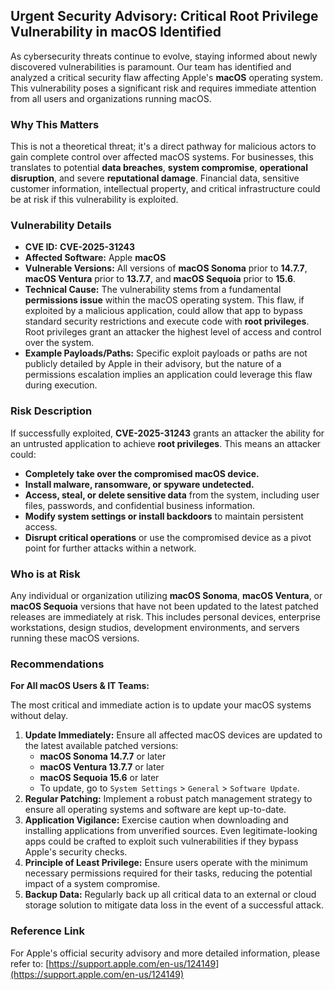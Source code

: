 ## Urgent Security Advisory: Critical Root Privilege Vulnerability in macOS Identified

As cybersecurity threats continue to evolve, staying informed about newly discovered vulnerabilities is paramount. Our team has identified and analyzed a critical security flaw affecting Apple's **macOS** operating system. This vulnerability poses a significant risk and requires immediate attention from all users and organizations running macOS.

### Why This Matters

This is not a theoretical threat; it's a direct pathway for malicious actors to gain complete control over affected macOS systems. For businesses, this translates to potential **data breaches**, **system compromise**, **operational disruption**, and severe **reputational damage**. Financial data, sensitive customer information, intellectual property, and critical infrastructure could be at risk if this vulnerability is exploited.

### Vulnerability Details

*   **CVE ID:** **CVE-2025-31243**
*   **Affected Software:** Apple **macOS**
*   **Vulnerable Versions:** All versions of **macOS Sonoma** prior to **14.7.7**, **macOS Ventura** prior to **13.7.7**, and **macOS Sequoia** prior to **15.6**.
*   **Technical Cause:** The vulnerability stems from a fundamental **permissions issue** within the macOS operating system. This flaw, if exploited by a malicious application, could allow that app to bypass standard security restrictions and execute code with **root privileges**. Root privileges grant an attacker the highest level of access and control over the system.
*   **Example Payloads/Paths:** Specific exploit payloads or paths are not publicly detailed by Apple in their advisory, but the nature of a permissions escalation implies an application could leverage this flaw during execution.

### Risk Description

If successfully exploited, **CVE-2025-31243** grants an attacker the ability for an untrusted application to achieve **root privileges**. This means an attacker could:
*   **Completely take over the compromised macOS device.**
*   **Install malware, ransomware, or spyware undetected.**
*   **Access, steal, or delete sensitive data** from the system, including user files, passwords, and confidential business information.
*   **Modify system settings or install backdoors** to maintain persistent access.
*   **Disrupt critical operations** or use the compromised device as a pivot point for further attacks within a network.

### Who is at Risk

Any individual or organization utilizing **macOS Sonoma**, **macOS Ventura**, or **macOS Sequoia** versions that have not been updated to the latest patched releases are immediately at risk. This includes personal devices, enterprise workstations, design studios, development environments, and servers running these macOS versions.

### Recommendations

**For All macOS Users & IT Teams:**

The most critical and immediate action is to update your macOS systems without delay.

1.  **Update Immediately:** Ensure all affected macOS devices are updated to the latest available patched versions:
    *   **macOS Sonoma 14.7.7** or later
    *   **macOS Ventura 13.7.7** or later
    *   **macOS Sequoia 15.6** or later
    *   To update, go to `System Settings` > `General` > `Software Update`.
2.  **Regular Patching:** Implement a robust patch management strategy to ensure all operating systems and software are kept up-to-date.
3.  **Application Vigilance:** Exercise caution when downloading and installing applications from unverified sources. Even legitimate-looking apps could be crafted to exploit such vulnerabilities if they bypass Apple's security checks.
4.  **Principle of Least Privilege:** Ensure users operate with the minimum necessary permissions required for their tasks, reducing the potential impact of a system compromise.
5.  **Backup Data:** Regularly back up all critical data to an external or cloud storage solution to mitigate data loss in the event of a successful attack.

### Reference Link

For Apple's official security advisory and more detailed information, please refer to:
[https://support.apple.com/en-us/124149](https://support.apple.com/en-us/124149)